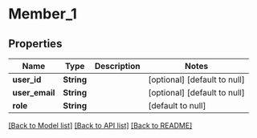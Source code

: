 # Member_1
## Properties

| Name | Type | Description | Notes |
|------------ | ------------- | ------------- | -------------|
| **user\_id** | **String** |  | [optional] [default to null] |
| **user\_email** | **String** |  | [optional] [default to null] |
| **role** | **String** |  | [default to null] |

[[Back to Model list]](../README.md#documentation-for-models) [[Back to API list]](../README.md#documentation-for-api-endpoints) [[Back to README]](../README.md)

